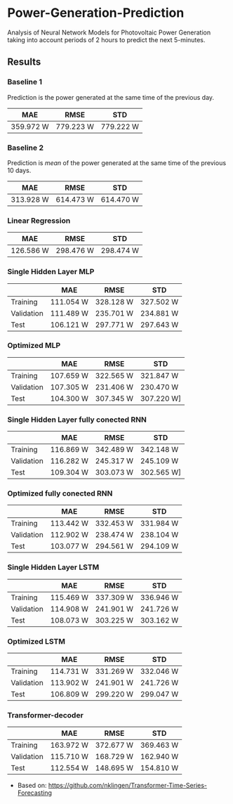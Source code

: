 # Power-Generation-Prediction
Analysis of Neural Network Models for Photovoltaic Power Generation taking into account periods of 2 hours to predict the next 5-minutes.

## Results

### Baseline 1
Prediction is the power generated at the same time of the previous day.

| MAE | RMSE | STD |
| --------------- | --------------- | --------------- |
| 359.972 W | 779.223 W | 779.222 W |]

### Baseline 2
Prediction is *mean* of the power generated at the same time of the previous 10 days.

| MAE | RMSE | STD |
| --------------- | --------------- | --------------- |
| 313.928 W | 614.473 W | 614.470 W |]

### Linear Regression 

| MAE | RMSE | STD |
| --------------- | --------------- | --------------- |
| 126.586 W | 298.476 W | 298.474 W |]

### Single Hidden Layer MLP

|  | MAE | RMSE | STD |
| --------------- | --------------- | --------------- | --------------- |
| Training | 111.054 W | 328.128 W | 327.502 W |
| Validation | 111.489 W | 235.701 W | 234.881 W |
| Test | 106.121 W | 297.771 W | 297.643 W |]

### Optimized MLP

|  | MAE | RMSE | STD |
| --------------- | --------------- | --------------- | --------------- |
| Training | 107.659 W | 322.565 W | 321.847 W
| Validation | 107.305 W | 231.406 W | 230.470 W
| Test | 104.300 W | 307.345 W | 307.220 W]

### Single Hidden Layer fully conected RNN

|  | MAE | RMSE | STD |
| --------------- | --------------- | --------------- | --------------- |
| Training | 116.869 W | 342.489 W | 342.148 W
| Validation | 116.282 W | 245.317 W | 245.109 W
| Test | 109.304 W | 303.073 W | 302.565 W]

### Optimized fully conected RNN

|  | MAE | RMSE | STD |
| --------------- | --------------- | --------------- | --------------- |
| Training | 113.442 W | 332.453 W | 331.984 W |
| Validation | 112.902 W | 238.474 W | 238.104 W |
| Test | 103.077 W | 294.561 W | 294.109 W |]

### Single Hidden Layer LSTM

|  | MAE | RMSE | STD |
| --------------- | --------------- | --------------- | --------------- |
| Training | 115.469 W | 337.309 W | 336.946 W |
| Validation | 114.908 W | 241.901 W | 241.726 W |
| Test | 108.073 W | 303.225 W | 303.162 W |]

### Optimized LSTM

|  | MAE | RMSE | STD |
| --------------- | --------------- | --------------- | --------------- |
| Training | 114.731 W | 331.269 W | 332.046 W |
| Validation | 113.902 W | 241.901 W | 241.726 W |
| Test | 106.809 W | 299.220 W | 299.047 W |]

### Transformer-decoder

|  | MAE | RMSE | STD |
| --------------- | --------------- | --------------- | --------------- |
| Training | 163.972 W | 372.677 W | 369.463 W |
| Validation | 115.710 W | 168.729 W | 162.940 W |
| Test | 112.554 W | 148.695 W | 154.810 W |]

* Based on: https://github.com/nklingen/Transformer-Time-Series-Forecasting

